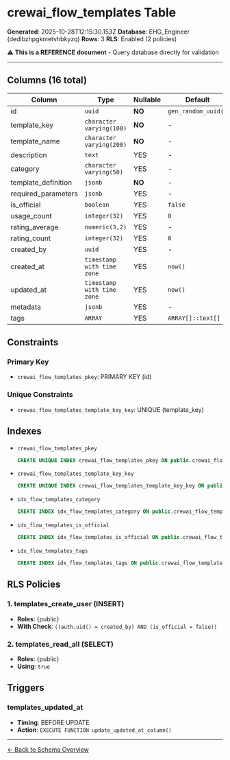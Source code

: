 # crewai_flow_templates Table

**Generated**: 2025-10-28T12:15:30.153Z
**Database**: EHG_Engineer (dedlbzhpgkmetvhbkyzq)
**Rows**: 3
**RLS**: Enabled (2 policies)

⚠️ **This is a REFERENCE document** - Query database directly for validation

---

## Columns (16 total)

| Column | Type | Nullable | Default | Description |
|--------|------|----------|---------|-------------|
| id | `uuid` | **NO** | `gen_random_uuid()` | - |
| template_key | `character varying(100)` | **NO** | - | - |
| template_name | `character varying(200)` | **NO** | - | - |
| description | `text` | YES | - | - |
| category | `character varying(50)` | YES | - | - |
| template_definition | `jsonb` | **NO** | - | - |
| required_parameters | `jsonb` | YES | - | - |
| is_official | `boolean` | YES | `false` | - |
| usage_count | `integer(32)` | YES | `0` | - |
| rating_average | `numeric(3,2)` | YES | - | - |
| rating_count | `integer(32)` | YES | `0` | - |
| created_by | `uuid` | YES | - | - |
| created_at | `timestamp with time zone` | YES | `now()` | - |
| updated_at | `timestamp with time zone` | YES | `now()` | - |
| metadata | `jsonb` | YES | - | - |
| tags | `ARRAY` | YES | `ARRAY[]::text[]` | - |

## Constraints

### Primary Key
- `crewai_flow_templates_pkey`: PRIMARY KEY (id)

### Unique Constraints
- `crewai_flow_templates_template_key_key`: UNIQUE (template_key)

## Indexes

- `crewai_flow_templates_pkey`
  ```sql
  CREATE UNIQUE INDEX crewai_flow_templates_pkey ON public.crewai_flow_templates USING btree (id)
  ```
- `crewai_flow_templates_template_key_key`
  ```sql
  CREATE UNIQUE INDEX crewai_flow_templates_template_key_key ON public.crewai_flow_templates USING btree (template_key)
  ```
- `idx_flow_templates_category`
  ```sql
  CREATE INDEX idx_flow_templates_category ON public.crewai_flow_templates USING btree (category)
  ```
- `idx_flow_templates_is_official`
  ```sql
  CREATE INDEX idx_flow_templates_is_official ON public.crewai_flow_templates USING btree (is_official)
  ```
- `idx_flow_templates_tags`
  ```sql
  CREATE INDEX idx_flow_templates_tags ON public.crewai_flow_templates USING gin (tags)
  ```

## RLS Policies

### 1. templates_create_user (INSERT)

- **Roles**: {public}
- **With Check**: `((auth.uid() = created_by) AND (is_official = false))`

### 2. templates_read_all (SELECT)

- **Roles**: {public}
- **Using**: `true`

## Triggers

### templates_updated_at

- **Timing**: BEFORE UPDATE
- **Action**: `EXECUTE FUNCTION update_updated_at_column()`

---

[← Back to Schema Overview](../database-schema-overview.md)
